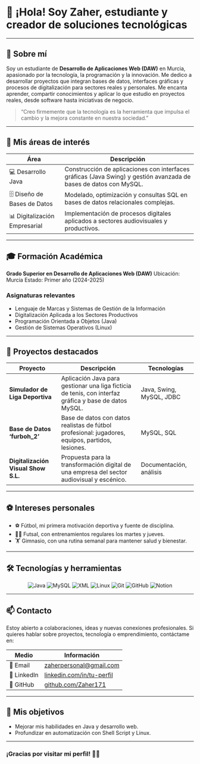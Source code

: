 
# 👋 ¡Hola! Soy Zaher, estudiante y creador de soluciones tecnológicas

---

## 🧠 Sobre mí

Soy un estudiante de **Desarrollo de Aplicaciones Web (DAW)** en Murcia, apasionado por la tecnología, la programación y la innovación. Me dedico a desarrollar proyectos que integran bases de datos, interfaces gráficas y procesos de digitalización para sectores reales y personales.
Me encanta aprender, compartir conocimientos y aplicar lo que estudio en proyectos reales, desde software hasta iniciativas de negocio.

> “Creo firmemente que la tecnología es la herramienta que impulsa el cambio y la mejora constante en nuestra sociedad.”

---

## 🔭 Mis áreas de interés

| Área                          | Descripción                                                                                                       |
| ----------------------------- | ----------------------------------------------------------------------------------------------------------------- |
| 💻 Desarrollo Java            | Construcción de aplicaciones con interfaces gráficas (Java Swing) y gestión avanzada de bases de datos con MySQL. |
| 🗄 Diseño de Bases de Datos   | Modelado, optimización y consultas SQL en bases de datos relacionales complejas.                                  |
| 📊 Digitalización Empresarial | Implementación de procesos digitales aplicados a sectores audiovisuales y productivos.                            |

---

## 🎓 Formación Académica

**Grado Superior en Desarrollo de Aplicaciones Web (DAW)**
Ubicación: Murcia
Estado: Primer año (2024-2025)

### Asignaturas relevantes

* Lenguaje de Marcas y Sistemas de Gestión de la Información
* Digitalización Aplicada a los Sectores Productivos
* Programación Orientada a Objetos (Java)
* Gestión de Sistemas Operativos (Linux)

---

## 📂 Proyectos destacados

| Proyecto                            | Descripción                                                                                            | Tecnologías              |
| ----------------------------------- | ------------------------------------------------------------------------------------------------------ | ------------------------ |
| **Simulador de Liga Deportiva**     | Aplicación Java para gestionar una liga ficticia de tenis, con interfaz gráfica y base de datos MySQL. | Java, Swing, MySQL, JDBC |
| **Base de Datos ‘furboh\_2’**       | Base de datos con datos realistas de fútbol profesional: jugadores, equipos, partidos, lesiones.       | MySQL, SQL               |
| **Digitalización Visual Show S.L.** | Propuesta para la transformación digital de una empresa del sector audiovisual y escénico.             | Documentación, análisis  |

---

## ⚽ Intereses personales

* ⚽ Fútbol, mi primera motivación deportiva y fuente de disciplina.
* 🤾‍♂️ Futsal, con entrenamientos regulares los martes y jueves.
* 🏋️ Gimnasio, con una rutina semanal para mantener salud y bienestar.

---

## 🛠️ Tecnologías y herramientas

<p align="center">
  <img alt="Java" src="https://img.shields.io/badge/Java-ED8B00?style=for-the-badge&logo=java&logoColor=white" />
  <img alt="MySQL" src="https://img.shields.io/badge/MySQL-4479A1?style=for-the-badge&logo=mysql&logoColor=white" />
  <img alt="XML" src="https://img.shields.io/badge/XML-000000?style=for-the-badge&logo=xml&logoColor=white" />
  <img alt="Linux" src="https://img.shields.io/badge/Linux-Ubuntu-E95420?style=for-the-badge&logo=ubuntu&logoColor=white" />
  <img alt="Git" src="https://img.shields.io/badge/Git-F05032?style=for-the-badge&logo=git&logoColor=white" />
  <img alt="GitHub" src="https://img.shields.io/badge/GitHub-181717?style=for-the-badge&logo=github&logoColor=white" />
  <img alt="Notion" src="https://img.shields.io/badge/Notion-000000?style=for-the-badge&logo=notion&logoColor=white" />
</p>

---

## 📫 Contacto

Estoy abierto a colaboraciones, ideas y nuevas conexiones profesionales.
Si quieres hablar sobre proyectos, tecnología o emprendimiento, contáctame en:

| Medio       | Información                                                                           |
| ----------- | ------------------------------------------------------------------------------------- |
| 📧 Email    | [zaherpersonal@gmail.com](mailto:mariosahuco097@gmail.com)                           |
| 🔗 LinkedIn | [linkedin.com/in/tu-perfil](https://linkedin.com/in/tu-perfil) |
| 🐙 GitHub   | [github.com/Zaher171](https://github.com/Zaher171)                                  |

---

## 🚀 Mis objetivos

* Mejorar mis habilidades en Java y desarrollo web.
* Profundizar en automatización con Shell Script y Linux.

---

### ¡Gracias por visitar mi perfil! 👨‍💻

